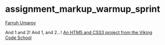 assignment_markup_warmup_sprint
===============================
<a href="https://github.com/ufarruh">Farruh Umarov</a>

And 1 and 2!  And 1, and 2...!
[An HTM5 and CSS3 project from the Viking Code School](http://www.vikingcodeschool.com)
